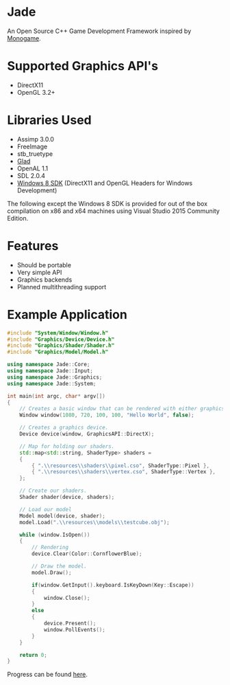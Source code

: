 # Jade
An Open Source C++ Game Development Framework inspired by [Monogame](http://www.monogame.net/).

# Supported Graphics API's
* DirectX11
* OpenGL 3.2+

# Libraries Used
* Assimp 3.0.0
* FreeImage
* stb_truetype
* [Glad](http://glad.dav1d.de/)
* OpenAL 1.1
* SDL 2.0.4
* [Windows 8 SDK](https://developer.microsoft.com/en-us/windows/downloads/windows-8-sdk) (DirectX11 and OpenGL Headers for Windows Development)

The following except the Windows 8 SDK is provided for out of the box compilation on x86 and x64 machines using Visual Studio 2015 Community Edition.

# Features
* Should be portable
* Very simple API
* Graphics backends
* Planned multithreading support

# Example Application
```c++
#include "System/Window/Window.h"
#include "Graphics/Device/Device.h"
#include "Graphics/Shader/Shader.h"
#include "Graphics/Model/Model.h"

using namespace Jade::Core;
using namespace Jade::Input;
using namespace Jade::Graphics;
using namespace Jade::System;

int main(int argc, char* argv[])
{
	// Creates a basic window that can be rendered with either graphics API.
	Window window(1080, 720, 100, 100, "Hello World", false);

	// Creates a graphics device.
	Device device(window, GraphicsAPI::DirectX);

	// Map for holding our shaders. 
	std::map<std::string, ShaderType> shaders =
	{
		{ ".\\resources\\shaders\\pixel.cso", ShaderType::Pixel },
		{ ".\\resources\\shaders\\vertex.cso", ShaderType::Vertex },
	};

	// Create our shaders.
	Shader shader(device, shaders);

	// Load our model
	Model model(device, shader);
	model.Load(".\\resources\\models\\testcube.obj");

	while (window.IsOpen())
	{
		// Rendering
		device.Clear(Color::CornflowerBlue);

		// Draw the model.
		model.Draw();

		if(window.GetInput().keyboard.IsKeyDown(Key::Escape))
		{
			window.Close();
		}
		else
		{
			device.Present();
			window.PollEvents();
		}
	}

	return 0;
}
```

Progress can be found [here](https://github.com/bbrown683/Jade/blob/master/Progress.md).

